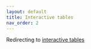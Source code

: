 ```yaml
---
layout: default
title: Interactive tables
nav_order: 2
---
```


Redirecting to [interactive tables](interactive.html)